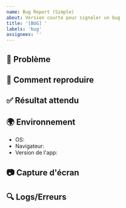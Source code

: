 ```yaml
---
name: Bug Report (Simple)
about: Version courte pour signaler un bug
title: '[BUG] '
labels: 'bug'
assignees: ''
---
```


## 🐛 Problème
<!-- Que se passe-t-il ? -->

## 🔄 Comment reproduire
<!-- Étapes pour reproduire le bug -->

## ✅ Résultat attendu
<!-- Que devrait-il se passer ? -->

## 🌍 Environnement
- OS:
- Navigateur:
- Version de l'app:

## 📷 Capture d'écran
<!-- Si pertinent -->

## 🔍 Logs/Erreurs
<!-- Si pertinent -->
```bash
```
